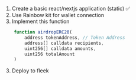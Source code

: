 1. Create a basic react/nextjs application (static) ✅
2. Use Rainbow kit for wallet connection
3. Implement this function

```javascript
    function airdropERC20(
        address tokenAddress, // Token Address
        address[] calldata recipients,
        uint256[] calldata amounts,
        uint256 totalAmount
    )
```

3. Deploy to fleek
